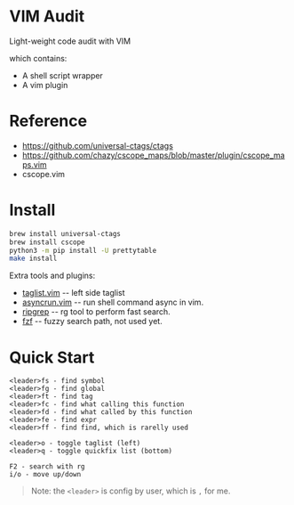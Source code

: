 # VIM Audit

Light-weight code audit with VIM

which contains:

- A shell script wrapper
- A vim plugin

# Reference

- https://github.com/universal-ctags/ctags
- https://github.com/chazy/cscope_maps/blob/master/plugin/cscope_maps.vim
- cscope.vim

# Install
```sh
brew install universal-ctags
brew install cscope
python3 -m pip install -U prettytable
make install
```

Extra tools and plugins:

- [taglist.vim](https://www.vim.org/scripts/script.php?script_id=273) -- left side taglist
- [asyncrun.vim](https://github.com/skywind3000/asyncrun.vim) -- run shell command async in vim.
- [ripgrep](https://github.com/BurntSushi/ripgrep) -- rg tool to perform fast search.
- [fzf](https://github.com/junegunn/fzf) -- fuzzy search path, not used yet.

# Quick Start

```
<leader>fs - find symbol
<leader>fg - find global
<leader>ft - find tag
<leader>fc - find what calling this function
<leader>fd - find what called by this function
<leader>fe - find expr
<leader>ff - find find, which is rarelly used

<leader>o - toggle taglist (left)
<leader>q - toggle quickfix list (bottom)

F2 - search with rg
i/o - move up/down
```

> Note: the `<leader>` is config by user, which is `,` for me.
